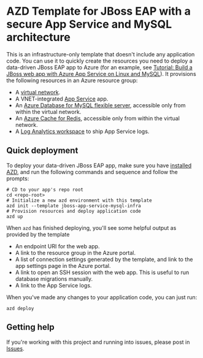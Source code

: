 # AZD Template for JBoss EAP with a secure App Service and MySQL architecture

This is an infrastructure-only template that doesn't include any application code. You can use it to quickly create the resources you need to deploy a data-driven JBoss EAP app to Azure (for an example, see [Tutorial: Build a JBoss web app with Azure App Service on Linux and MySQL](https://learn.microsoft.com/azure/app-service/tutorial-java-jboss-mysql-app)). It provisions the following resources in an Azure resource group:

- A [virtual network](https://learn.microsoft.com/azure/virtual-network/virtual-networks-overview).
- A VNET-integrated [App Service](https://learn.microsoft.com/azure/app-service/overview) app.
- An [Azure Database for MySQL flexible server](https://learn.microsoft.com/azure/mysql/flexible-server/overview), accessible only from within the virtual network.
- An [Azure Cache for Redis](https://learn.microsoft.com/azure/azure-cache-for-redis/cache-overview), accessible only from within the virtual network.
- A [Log Analytics workspace](https://learn.microsoft.com/azure/azure-monitor/logs/log-analytics-workspace-overview) to ship App Service logs.

## Quick deployment

To deploy your data-driven JBoss EAP app, make sure you have [installed AZD](https://learn.microsoft.com/azure/developer/azure-developer-cli/install-azd), and run the following commands and sequence and follow the prompts:

```shell
# CD to your app's repo root
cd <repo-root>
# Initialize a new azd environment with this template
azd init --template jboss-app-service-mysql-infra
# Provision resources and deploy application code
azd up
```

When `azd` has finished deploying, you'll see some helpful output as provided by the template

- An endpoint URI for the web app.
- A link to the resource group in the Azure portal.
- A list of connection settings generated by the template, and link to the app settings page in the Azure portal.
- A link to open an SSH session with the web app. This is useful to run database migrations manually.
- A link to the App Service logs.

When you've made any changes to your application code, you can just run:

```shell
azd deploy
```

## Getting help

If you're working with this project and running into issues, please post in [Issues](/issues).